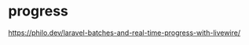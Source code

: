 # progress

<!-- Contenuto migrato da _docs/progress.txt -->

https://philo.dev/laravel-batches-and-real-time-progress-with-livewire/

